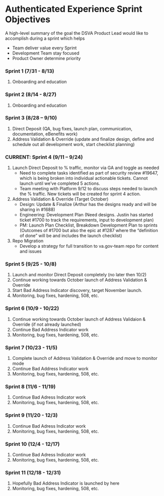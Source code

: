# Authenticated Experience Sprint Objectives
A high-level summary of the goal the DSVA Product Lead would like to accomplish during a sprint which helps 

- Team deliver value every Sprint
- Development Team stay focused
- Product Owner determine priority

### Sprint 1 (7/31 - 8/13)
1. Onboarding and education

### Sprint 2 (8/14 - 8/27)
1. Onboarding and education

### Sprint 3 (8/28 – 9/10)
1.	Direct Deposit (QA, bug fixes, launch plan, communication, documentation, eBenefits work)
2.	Address Validation & Override (update and finalize design, define and schedule out all development work, start checklist planning)

### CURRENT: Sprint 4 (9/11 – 9/24) 
1.	Launch Direct Deposit to % traffic, monitor via GA and toggle as needed 
     - Need to complete tasks identified as part of security review #19647, which is being broken into individual actionable tickets.  Cannot launch until we’ve completed 5 actions.
     - Team meeting with Platform 9/12 to discuss steps needed to launch the % traffic.  New tickets will be created for sprint 4 action.
2.	Address Validation & Override (Target October)
     - Design: Update & Finalize (Arthur has the designs ready and will be sharing in #1688)
     - Engineering: Development Plan (Need designs.  Justin has started ticket #1700 to track the requirements, input to development plan)
     - PM: Launch Plan Checklist, Breakdown Development Plan to sprints (Outcomes of #1700 but also the epic at #1287 where the “definition of done” will be and includes the launch checklist)
3.	Repo Migration
     - Develop a strategy for full transition to va.gov-team repo for content and issues

### Sprint 5 (9/25 - 10/8)
1. Launch and monitor Direct Deposit completely (no later then 10/2)
2. Continue working towards October launch of Address Validation & Override
3. Start Bad Address Indicator discovery, target November launch.
4. Monitoring, bug fixes, hardening, 508, etc.

### Sprint 6 (10/9 - 10/22)
1. Continue working towards October launch of Address Validaion & Override (if not already launched)
2. Continue Bad Address Indicator work
3. Monitoring, bug fixes, hardening, 508, etc.

### Sprint 7 (10/23 - 11/5)
1. Complete launch of Address Validation & Override and move to monitor mode
2. Continue Bad Address Indicator work 
3. Monitoring, bug fixes, hardening, 508, etc.

### Sprint 8 (11/6 - 11/19)
1. Continue Bad Adress Indicator work
2. Monitoring, bug fixes, hardening, 508, etc.

### Sprint 9 (11/20 - 12/3)
1. Continue Bad Adress Indicator work
2. Monitoring, bug fixes, hardening, 508, etc.

### Sprint 10 (12/4 - 12/17)
1. Continue Bad Adress Indicator work
2. Monitoring, bug fixes, hardening, 508, etc.

### Sprint 11 (12/18 - 12/31)
1. Hopefully Bad Address Indicator is launched by here
2. Monitoring, bug fixes, hardening, 508, etc.











